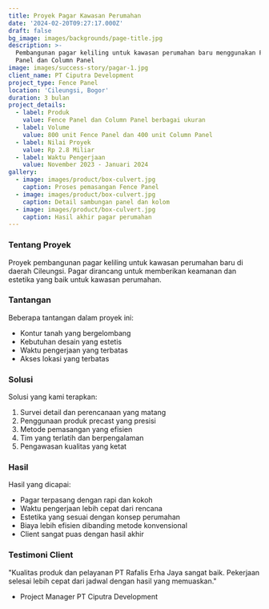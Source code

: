 ```yaml
---
title: Proyek Pagar Kawasan Perumahan
date: '2024-02-20T09:27:17.000Z'
draft: false
bg_image: images/backgrounds/page-title.jpg
description: >-
  Pembangunan pagar keliling untuk kawasan perumahan baru menggunakan Fence
  Panel dan Column Panel
image: images/success-story/pagar-1.jpg
client_name: PT Ciputra Development
project_type: Fence Panel
location: 'Cileungsi, Bogor'
duration: 3 bulan
project_details:
  - label: Produk
    value: Fence Panel dan Column Panel berbagai ukuran
  - label: Volume
    value: 800 unit Fence Panel dan 400 unit Column Panel
  - label: Nilai Proyek
    value: Rp 2.8 Miliar
  - label: Waktu Pengerjaan
    value: November 2023 - Januari 2024
gallery:
  - image: images/product/box-culvert.jpg
    caption: Proses pemasangan Fence Panel
  - image: images/product/box-culvert.jpg
    caption: Detail sambungan panel dan kolom
  - image: images/product/box-culvert.jpg
    caption: Hasil akhir pagar perumahan
---
```



### Tentang Proyek

Proyek pembangunan pagar keliling untuk kawasan perumahan baru di daerah Cileungsi. Pagar dirancang untuk memberikan keamanan dan estetika yang baik untuk kawasan perumahan.

### Tantangan

Beberapa tantangan dalam proyek ini:
- Kontur tanah yang bergelombang
- Kebutuhan desain yang estetis
- Waktu pengerjaan yang terbatas
- Akses lokasi yang terbatas

### Solusi

Solusi yang kami terapkan:
1. Survei detail dan perencanaan yang matang
2. Penggunaan produk precast yang presisi
3. Metode pemasangan yang efisien
4. Tim yang terlatih dan berpengalaman
5. Pengawasan kualitas yang ketat

### Hasil

Hasil yang dicapai:
- Pagar terpasang dengan rapi dan kokoh
- Waktu pengerjaan lebih cepat dari rencana
- Estetika yang sesuai dengan konsep perumahan
- Biaya lebih efisien dibanding metode konvensional
- Client sangat puas dengan hasil akhir

### Testimoni Client

"Kualitas produk dan pelayanan PT Rafalis Erha Jaya sangat baik. Pekerjaan selesai lebih cepat dari jadwal dengan hasil yang memuaskan."
- Project Manager PT Ciputra Development 
